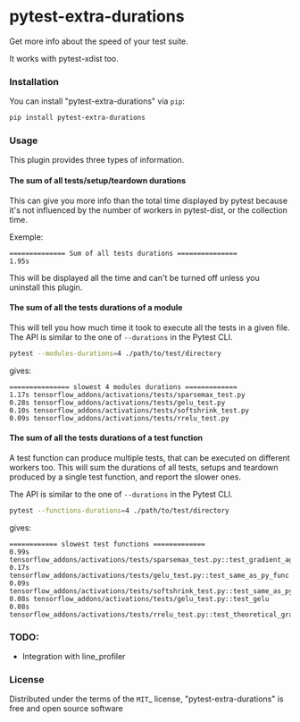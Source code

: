 # pytest-extra-durations

Get more info about the speed of your test suite.

It works with pytest-xdist too.


### Installation

You can install "pytest-extra-durations" via `pip`:

```bash
pip install pytest-extra-durations
```

### Usage

This plugin provides three types of information.

#### The sum of all tests/setup/teardown durations

This can give you more info than the total time displayed by pytest because it's 
not influenced by the number of workers in pytest-dist, or the collection time.

Exemple:

```
============== Sum of all tests durations ===============
1.95s
```

This will be displayed all the time and can't be turned off unless you 
uninstall this plugin.


#### The sum of all the tests durations of a module

This will tell you how much time it took to execute all the tests in a given file.
The API is similar to the one of `--durations` in the Pytest CLI.

```bash
pytest --modules-durations=4 ./path/to/test/directory
```

gives:

```
=============== slowest 4 modules durations =============
1.17s tensorflow_addons/activations/tests/sparsemax_test.py
0.28s tensorflow_addons/activations/tests/gelu_test.py
0.10s tensorflow_addons/activations/tests/softshrink_test.py
0.09s tensorflow_addons/activations/tests/rrelu_test.py
```

#### The sum of all the tests durations of a test function

A test function can produce multiple tests, that can be executed on different workers 
too. This will sum the durations of all tests, setups and teardown produced by 
a single test function, and report the slower ones.

The API is similar to the one of `--durations` in the Pytest CLI.

```bash
pytest --functions-durations=4 ./path/to/test/directory
```

gives:

```
============ slowest test functions =============
0.99s tensorflow_addons/activations/tests/sparsemax_test.py::test_gradient_against_estimate
0.17s tensorflow_addons/activations/tests/gelu_test.py::test_same_as_py_func
0.09s tensorflow_addons/activations/tests/softshrink_test.py::test_same_as_py_func
0.08s tensorflow_addons/activations/tests/gelu_test.py::test_gelu
0.08s tensorflow_addons/activations/tests/rrelu_test.py::test_theoretical_gradients
```


### TODO: 

* Integration with line_profiler


### License


Distributed under the terms of the `MIT`_ license, "pytest-extra-durations" is free and open source software


